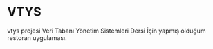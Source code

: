 # VTYS
vtys projesi 
Veri Tabanı Yönetim Sistemleri Dersi İçin yapmış olduğum restoran uygulaması. 
